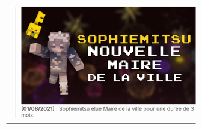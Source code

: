 >![new-maire](./img/art-newmaire.png)
**[01/08/2021]** : Sophiemitsu élue Maire de la ville pour une durée de 3 mois.
---





